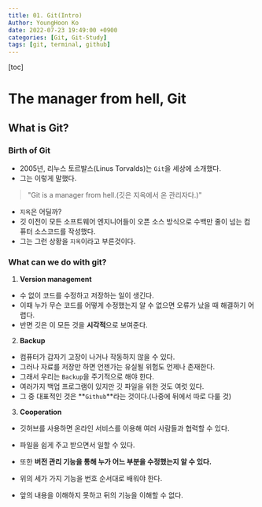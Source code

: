 ```yaml
---
title: 01. Git(Intro)
Author: YoungHoon Ko
date: 2022-07-23 19:49:00 +0900
categories: [Git, Git-Study]
tags: [git, terminal, github]
---
```


[toc]

# The manager from hell, Git

## What is Git?

### Birth of Git

- 2005년, 리누스 토르발스(Linus Torvalds)는 `Git`을 세상에 소개했다.
- 그는 이렇게 말했다.

> "Git is a manager from hell.(깃은 지옥에서 온 관리자다.)"

- `지옥`은 어딜까?
- 깃 이전이 모든 소프트웨어 엔지니어들이 오픈 소스 방식으로 수백만 줄이 넘는 컴퓨터 소스코드를 작성했다.
- 그는 그런 상황을 `지옥`이라고 부른것이다.

### What can we do with git?

1. **Version management**

- 수 없이 코드를 수정하고 저장하는 일이 생긴다.
- 이때 누가 무슨 코드를 어떻게 수정했는지 알 수 없으면 오류가 났을 때 해결하기 어렵다.
- 반면 깃은 이 모든 것을 **시각적**으로 보여준다.



2. **Backup**

- 컴퓨터가 갑자기 고장이 나거나 작동하지 않을 수 있다.
- 그러나 자료를 저장만 하면 언젠가는 유실될 위험도 언제나 존재한다.
- 그래서 우리는 `Backup`을 주기적으로 해야 한다.
- 여러가지 백업 프로그램이 있지만 깃 파일을  위한 것도 여럿 있다.
- 그 중 대표적인 것은 **`Github`**라는 것이다.(나중에 뒤에서 따로 다룰 것)



3. **Cooperation**

- 깃허브를 사용하면 온라인 서비스를 이용해 여러 사람들과 협력할 수 있다.
- 파일을 쉽게 주고 받으면서 일할 수 있다.
- 또한 **버전 관리 기능을 통해 누가 어느 부분을 수정했는지 알 수 있다.**



- 위의 세가  가지 기능을 번호 순서대로 배워야 한다.
- 앞의 내용을 이해하지 못하고 뒤의 기능을 이해할 수 없다.
